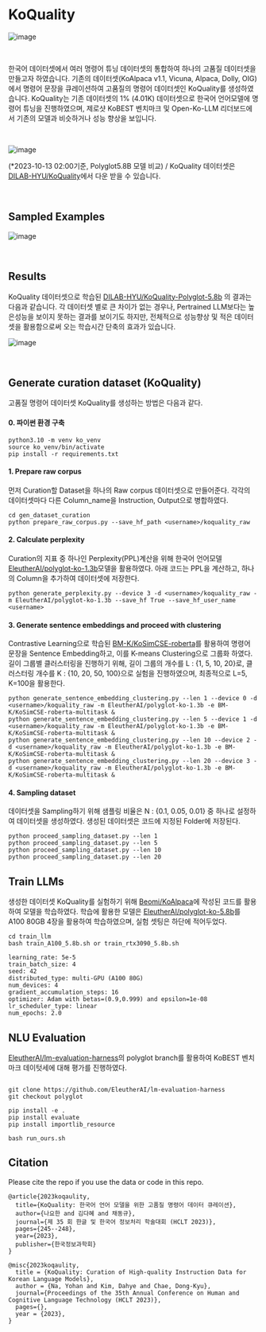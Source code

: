 # KoQuality
![image](https://github.com/nayohan/KoQuality/assets/18652811/93b46fbe-7d73-4ab6-aaf3-2ef47e889462)

<br/>

한국어 데이터셋에서 여러 명령어 튜닝 데이터셋의 통합하여 하나의 고품질 데이터셋을 만들고자 하였습니다. 기존의 데이터셋(KoAlpaca v1.1, Vicuna, Alpaca, Dolly, OIG)에서 명령어 문장을 큐레이션하여 고품질의 명령어 데이터셋인 KoQuality를 생성하였습니다. KoQuality는 기존 데이터셋의 1% (4.01K) 데이터셋으로 한국어 언어모델에 명령어 튜닝을 진행하였으며, 제로샷 KoBEST 벤치마크 및 Open-Ko-LLM 리더보드에서 기존의 모델과 비슷하거나 성능 향상을 보입니다.

<br/>

![image](https://github.com/nayohan/KoQuality/assets/18652811/dc822126-1a58-4d35-aba1-6271b66414ee)

(*2023-10-13 02:00기준, Polyglot5.8B 모델 비교) /
KoQuality 데이터셋은 [DILAB-HYU/KoQuality](https://huggingface.co/datasets/DILAB-HYU/KoQuality)에서  다운 받을 수 있습니다.

<br/>


## Sampled Examples
![image](https://github.com/nayohan/KoQuality/assets/18652811/f7d60417-29fb-42bc-b2dc-b61949f49fd1)

<br/>

## Results
KoQuality 데이터셋으로 학습된 [DILAB-HYU/KoQuality-Polyglot-5.8b](https://huggingface.co/DILAB-HYU/KoQuality-Polyglot-5.8b) 의 결과는 다음과 같습니다. 각 데이터셋 별로 큰 차이가 없는 경우나, Pertrained LLM보다는 높은성능을 보이지 못하는 결과를 보이기도 하지만, 전체적으로 성능향상 및 적은 데이터셋을 활용함으로써 오는 학습시간 단축의 효과가 있습니다.
<br/>

![image](https://github.com/nayohan/KoQuality/assets/18652811/82d6bb6f-f0f6-43ad-ba8d-ffaa4427350e)

<br/>


## Generate curation dataset (KoQuality)
고품질 명령어 데이터셋 KoQuality를 생성하는 방법은 다음과 같다. 
#### 0. 파이썬 환경 구축
```
python3.10 -m venv ko_venv
source ko_venv/bin/activate
pip install -r requirements.txt
```


#### 1. Prepare raw corpus 
먼저 Curation할 Dataset을 하나의 Raw corpus 데이터셋으로 만들어준다. 각각의 데이터셋마다 다른 Column_name을 Instruction, Output으로 병합하였다.
```
cd gen_dataset_curation
python prepare_raw_corpus.py --save_hf_path <username>/koquality_raw
```

#### 2. Calculate perplexity
Curation의 지표 중 하나인 Perplexity(PPL)계산을 위해 한국어 언어모델 [EleutherAI/polyglot-ko-1.3b](https://huggingface.co/EleutherAI/polyglot-ko-1.3b)모델을 활용하였다. 아래 코드는 PPL을 계산하고, 하나의 Column을 추가하여 데이터셋에 저장한다.

```
python generate_perplexity.py --device 3 -d <username>/koquality_raw -m EleutherAI/polyglot-ko-1.3b --save_hf True --save_hf_user_name <username>
```


#### 3. Generate sentence embeddings and proceed with clustering
Contrastive Learning으로 학습된 [BM-K/KoSimCSE-roberta](https://huggingface.co/BM-K/KoSimCSE-roberta-multitask)를 활용하여 명령어 문장을 Sentence Embedding하고, 이를 K-means Clustering으로 그룹화 하였다. 길이 그룹별 클러스터링을 진행하기 위해, 길이 그룹의 개수를 L : {1, 5, 10, 20}로, 클러스터링 개수를 K : {10, 20, 50, 100}으로 실험을 진행하였으며, 최종적으로 L=5, K=100을 활용한다.
```
python generate_sentence_embedding_clustering.py --len 1 --device 0 -d <username>/koquality_raw -m EleutherAI/polyglot-ko-1.3b -e BM-K/KoSimCSE-roberta-multitask &
python generate_sentence_embedding_clustering.py --len 5 --device 1 -d <username>/koquality_raw -m EleutherAI/polyglot-ko-1.3b -e BM-K/KoSimCSE-roberta-multitask & 
python generate_sentence_embedding_clustering.py --len 10 --device 2 -d <username>/koquality_raw -m EleutherAI/polyglot-ko-1.3b -e BM-K/KoSimCSE-roberta-multitask &
python generate_sentence_embedding_clustering.py --len 20 --device 3 -d <username>/koquality_raw -m EleutherAI/polyglot-ko-1.3b -e BM-K/KoSimCSE-roberta-multitask &
```

#### 4. Sampling dataset 
데이터셋을 Sampling하기 위해 샘플링 비율은 N : {0.1, 0.05, 0.01} 중 하나로 설정하여 데이터셋을 생성하였다. 생성된 데이터셋은 코드에 지정된 Folder에 저장된다.
```
python proceed_sampling_dataset.py --len 1
python proceed_sampling_dataset.py --len 5
python proceed_sampling_dataset.py --len 10
python proceed_sampling_dataset.py --len 20
```




## Train LLMs
생성한 데이터셋 KoQuality를 실험하기 위해 [Beomi/KoAlpaca](https://github.com/Beomi/KoAlpaca)에 작성된 코드를 활용하여 모델을 학습하였다. 학습에 활용한 모델은 [EleutherAI/polyglot-ko-5.8b](https://huggingface.co/EleutherAI/polyglot-ko-5.8b)를  A100 80GB 4장을 활용하여 학습하였으며, 실험 셋팅은 하단에 적어두었다.

```
cd train_llm
bash train_A100_5.8b.sh or train_rtx3090_5.8b.sh
```

```
learning_rate: 5e-5
train_batch_size: 4
seed: 42
distributed_type: multi-GPU (A100 80G)
num_devices: 4
gradient_accumulation_steps: 16
optimizer: Adam with betas=(0.9,0.999) and epsilon=1e-08
lr_scheduler_type: linear
num_epochs: 2.0
```


## NLU Evaluation 
[EleutherAI/lm-evaluation-harness](https://github.com/EleutherAI/lm-evaluation-harness)의 polyglot branch를 활용하여 KoBEST 벤치마크 데이텃세에 대해 평가를 진행하였다.
```

git clone https://github.com/EleutherAI/lm-evaluation-harness
git checkout polyglot

pip install -e .
pip install evaluate
pip install importlib_resource

bash run_ours.sh
```

## Citation
Please cite the repo if you use the data or code in this repo.
```
@article{2023koqaulity,
  title={KoQuality: 한국어 언어 모델을 위한 고품질 명령어 데이터 큐레이션},
  author={나요한 and 김다혜 and 채동규},
  journal={제 35 회 한글 및 한국어 정보처리 학술대회 (HCLT 2023)},
  pages={245--248},
  year={2023},
  publisher={한국정보과학회}
}
```
```
@misc{2023koqaulity,
  title = {KoQuality: Curation of High-quality Instruction Data for Korean Language Models},
  author = {Na, Yohan and Kim, Dahye and Chae, Dong-Kyu},
  journal={Proceedings of the 35th Annual Conference on Human and Cognitive Language Technology (HCLT 2023)},
  pages={},
  year = {2023},
}
```
## 
